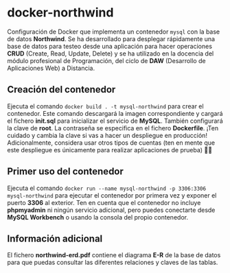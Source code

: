 # docker-northwind
Configuración de Docker que implementa un contenedor `mysql` con la base de datos **Northwind**. Se ha desarrollado para desplegar rápidamente una base de datos para testeo desde una aplicación para hacer operaciones **CRUD** (Create, Read, Update, Delete) y se ha utilizado en la docencia del módulo profesional de Programación, del ciclo de **DAW** (Desarrollo de Aplicaciones Web) a Distancia. 

## Creación del contenedor
Ejecuta el comando `docker build . -t mysql-northwind` para crear el contenedor. Este comando descargará la imagen correspondiente y cargará el fichero **init.sql** para inicializar el servicio de **MySQL**. También configurará la clave de **root**. La contraseña se especifica en el fichero **Dockerfile**. ¡Ten cuidado y cambia la clave si vas a hacer un despliegue en producción! Adicionalmente, considera usar otros tipos de cuentas (ten en mente que este despliegue es únicamente para realizar aplicaciones de prueba) :technologist:

## Primer uso del contenedor
Ejecuta el comando `docker run --name mysql-northwind -p 3306:3306 mysql-northwind` para ejecutar el contenedor por primera vez y exponer el puerto **3306** al exterior. Ten en cuenta que el contenedor no incluye **phpmyadmin** ni ningún servicio adicional, pero puedes conectarte desde **MySQL Workbench** o usando la consola del propio contenedor.

## Información adicional
El fichero **northwind-erd.pdf** contiene el diagrama **E-R** de la base de datos para que puedas consultar las diferentes relaciones y claves de las tablas.
